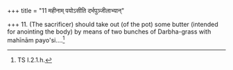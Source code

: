 +++
title = "11 महीनाम् पयोऽसीति दर्भपुञ्जीलाभ्यान्"

+++
11. (The sacrificer) should take out (of the pot) some butter (intended for anointing the body) by means of two bunches of Darbha-grass with mahīnām payo'si....[^1]  


[^1]: TS I.2.1.h.  

